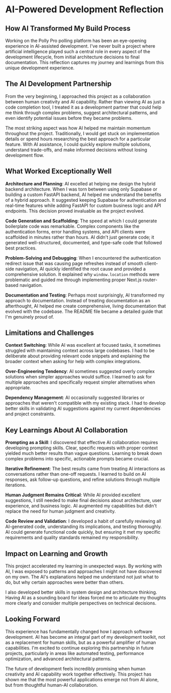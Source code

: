# AI-Powered Development Reflection

## How AI Transformed My Build Process

Working on the Polly Pro polling platform has been an eye-opening experience in AI-assisted development. I've never built a project where artificial intelligence played such a central role in every aspect of the development lifecycle, from initial architecture decisions to final documentation. This reflection captures my journey and learnings from this unique development experience.

## The AI Development Partnership

From the very beginning, I approached this project as a collaboration between human creativity and AI capability. Rather than viewing AI as just a code completion tool, I treated it as a development partner that could help me think through complex problems, suggest architectural patterns, and even identify potential issues before they became problems.

The most striking aspect was how AI helped me maintain momentum throughout the project. Traditionally, I would get stuck on implementation details or spend hours researching the best approach for a particular feature. With AI assistance, I could quickly explore multiple solutions, understand trade-offs, and make informed decisions without losing development flow.

## What Worked Exceptionally Well

**Architecture and Planning**: AI excelled at helping me design the hybrid backend architecture. When I was torn between using only Supabase or building a custom FastAPI backend, AI helped me understand the benefits of a hybrid approach. It suggested keeping Supabase for authentication and real-time features while adding FastAPI for custom business logic and API endpoints. This decision proved invaluable as the project evolved.

**Code Generation and Scaffolding**: The speed at which I could generate boilerplate code was remarkable. Complex components like the authentication forms, error handling systems, and API clients were scaffolded in minutes rather than hours. AI didn't just generate code; it generated well-structured, documented, and type-safe code that followed best practices.

**Problem-Solving and Debugging**: When I encountered the authentication redirect issue that was causing page refreshes instead of smooth client-side navigation, AI quickly identified the root cause and provided a comprehensive solution. It explained why `window.location` methods were problematic and guided me through implementing proper Next.js router-based navigation.

**Documentation and Testing**: Perhaps most surprisingly, AI transformed my approach to documentation. Instead of treating documentation as an afterthought, AI helped me create comprehensive, living documentation that evolved with the codebase. The README file became a detailed guide that I'm genuinely proud of.

## Limitations and Challenges

**Context Switching**: While AI was excellent at focused tasks, it sometimes struggled with maintaining context across large codebases. I had to be deliberate about providing relevant code snippets and explaining the broader context when asking for help with complex integrations.

**Over-Engineering Tendency**: AI sometimes suggested overly complex solutions when simpler approaches would suffice. I learned to ask for multiple approaches and specifically request simpler alternatives when appropriate.

**Dependency Management**: AI occasionally suggested libraries or approaches that weren't compatible with my existing stack. I had to develop better skills in validating AI suggestions against my current dependencies and project constraints.

## Key Learnings About AI Collaboration

**Prompting as a Skill**: I discovered that effective AI collaboration requires developing prompting skills. Clear, specific requests with proper context yielded much better results than vague questions. Learning to break down complex problems into specific, actionable prompts became crucial.

**Iterative Refinement**: The best results came from treating AI interactions as conversations rather than one-off requests. I learned to build on AI responses, ask follow-up questions, and refine solutions through multiple iterations.

**Human Judgment Remains Critical**: While AI provided excellent suggestions, I still needed to make final decisions about architecture, user experience, and business logic. AI augmented my capabilities but didn't replace the need for human judgment and creativity.

**Code Review and Validation**: I developed a habit of carefully reviewing all AI-generated code, understanding its implications, and testing thoroughly. AI could generate functional code quickly, but ensuring it met my specific requirements and quality standards remained my responsibility.

## Impact on Learning and Growth

This project accelerated my learning in unexpected ways. By working with AI, I was exposed to patterns and approaches I might not have discovered on my own. The AI's explanations helped me understand not just what to do, but why certain approaches were better than others.

I also developed better skills in system design and architecture thinking. Having AI as a sounding board for ideas forced me to articulate my thoughts more clearly and consider multiple perspectives on technical decisions.

## Looking Forward

This experience has fundamentally changed how I approach software development. AI has become an integral part of my development toolkit, not as a replacement for human skills, but as a powerful amplifier of human capabilities. I'm excited to continue exploring this partnership in future projects, particularly in areas like automated testing, performance optimization, and advanced architectural patterns.

The future of development feels incredibly promising when human creativity and AI capability work together effectively. This project has shown me that the most powerful applications emerge not from AI alone, but from thoughtful human-AI collaboration.